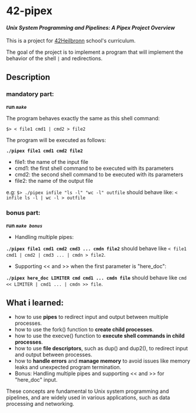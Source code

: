 # 42-pipex
#### *Unix System Programming and Pipelines: A Pipex Project Overview*
This is a project for [42Heilbronn](https://www.42heilbronn.de/en/curriculum/) school's curriculum.

The goal of the project is to implement a program that will implement the behavior of the shell `|` and redirections.

## Description
### mandatory part:
**run _`make`_**

The program behaves exactly the same as this shell command:

`$> < file1 cmd1 | cmd2 > file2`

The program will be executed as follows:

__`./pipex file1 cmd1 cmd2 file2`__

+ file1: the name of the input file
+ cmd1: the first shell command to be executed with its parameters
+ cmd2: the second shell command to be executed with its parameters
+ file2: the name of the output file

e.g:
`$> ./pipex infile "ls -l" "wc -l" outfile` should behave like: `< infile ls -l | wc -l > outfile`

### bonus part:
**run _`make bonus`_**

+ Handling multiple pipes:

 __`./pipex file1 cmd1 cmd2 cmd3 ... cmdn file2`__ should behave like `< file1 cmd1 | cmd2 | cmd3 ... | cmdn > file2`.
+ Supporting << and >> when the first parameter is "here_doc":

 __`./pipex here_doc LIMITER cmd cmd1 ... cmdn file`__ should behave like `cmd << LIMITER | cmd1 ... | cmdn >> file`.

## What i learned:
+ how to use __pipes__ to redirect input and output between multiple processes.
+ how to use the fork() function to __create child processes__.
+ how to use the execve() function to __execute shell commands in child processes__.
+ how to use __file descriptors__, such as dup() and dup2(), to redirect input and output between processes.
+ how to __handle errors__ and __manage memory__ to avoid issues like memory leaks and unexpected program termination.
+ Bonus: Handling multiple pipes and supporting << and >> for "here_doc" input.

These concepts are fundamental to Unix system programming and pipelines, and are widely used in various applications, such as data processing and networking. 

